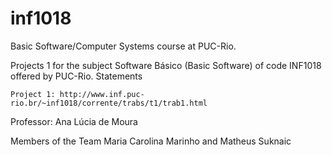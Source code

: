 # inf1018
Basic Software/Computer Systems course at PUC-Rio.


Projects 1 for the subject Software Básico (Basic Software) of code INF1018 offered by PUC-Rio.
Statements

    Project 1: http://www.inf.puc-rio.br/~inf1018/corrente/trabs/t1/trab1.html

Professor: Ana Lúcia de Moura

Members of the Team
Maria Carolina Marinho and Matheus Suknaic
